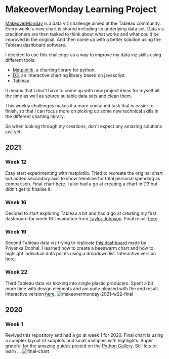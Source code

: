 # MakeoverMonday Learning Project

[MakeoverMonday](https://www.makeovermonday.co.uk/) is a data viz challenge aimed at the Tableau community. Every week, a new chart is shared including its underlying data set. Data viz pracitioners are then tasked to think about what works and what could be improved in the original. And then come up with a better solution using the Tableau dashboard software. 

I decided to use this challenge as a way to improve my data viz skills using different tools:

- [Matplotlib](https://matplotlib.org/), a charting library for python, 
- [D3](https://d3js.org/), an interactive charting library based on javascript. 
- Tableau 

It means that I don't have to come up with new project ideas for myself all the time as well as source suitable data sets and clean them. 

This weekly challenges makes it a more contained task that is easier to finish, so that I can focus more on picking up some new technical skills in the different charting library. 

So when looking through my creations, don't expect any amazing solutions just yet. 

## 2021

### Week 12

Easy start experimenting with matplotlib. Tried to recreate the original chart but added secondary axis to show trendline for total personal spending as comparison. Final chart [here](https://github.com/Lisa-Ho/makeover-monday/blob/main/20210321/final-chart.png). I also had a go at creating a chart in D3 but didn't get to finalise it.

### Week 16

Decided to start exploring Tableau a bit and had a go at creating my first dashboard for week 16. Inspiration from [Taylor Johnson](https://twitter.com/TF_Johnston/status/1384518109617430535?s=20). Final result [here](https://public.tableau.com/profile/lisa.hornung7353#!/vizhome/MakeoverMonday-2021-W16/Dashboard).

### Week 19

Second Tableau data viz trying to replicate [this dashboard](https://public.tableau.com/profile/priyanka.dobhal0993#!/vizhome/MakeoverMonday2021Week19-WhatDoes1GBofMobileDataCostinEveryCountry_16216222730720/MOM2021W19) made by Priyanka Dobhal. I learned how to create a beeswarm chart and how to highlight individual data points using a dropdown list. Interactive version [here](https://public.tableau.com/profile/lisa.hornung7353#!/vizhome/MakeoverMonday-2021-W19/Dashboard1).

### Week 22

Third Tableau data viz looking into single plastic producers. Spent a bit more time with design elements and am quite pleased with the end result. Interactive version [here](https://public.tableau.com/app/profile/lisa.hornung7353/viz/MakeoverMonday-2021-W22/Dashboard1). 
![makeovermonday-2021-w22-final](https://user-images.githubusercontent.com/50448656/154820433-1750780f-6ec4-4350-85b3-61ee9dcebae0.PNG)

## 2020

### Week 1

Revived this repository and had a go at week 1 for 2020. Final chart is using a complex layout of subplots and small multiples with highlights. Super grateful for the amazing guides posted on the [Python Gallery](https://www.python-graph-gallery.com/web-highlighted-lineplot-with-faceting). Still lots to learn ...
![final-chart](https://user-images.githubusercontent.com/50448656/154820316-5d7aa899-d6d1-4091-aa6c-b1c37d8feffc.png)
